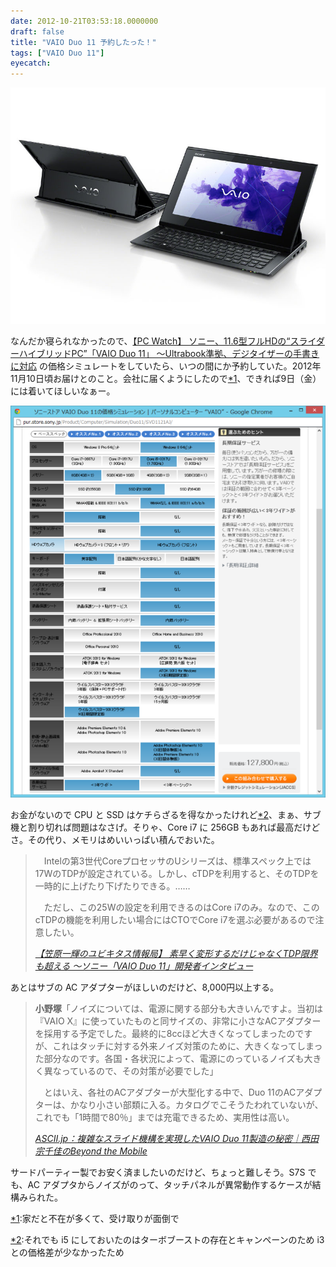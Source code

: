 ```yaml
---
date: 2012-10-21T03:53:18.0000000
draft: false
title: "VAIO Duo 11 予約したった！"
tags: ["VAIO Duo 11"]
eyecatch: 
---
```

<p><img src="20120928185938.jpg" alt="f:id:daruyanagi:20120928185938j:plain" title="f:id:daruyanagi:20120928185938j:plain" class="hatena-fotolife"></p><p>なんだか寝られなかったので、<a href="http://pc.watch.impress.co.jp/docs/news/20121001_562929.html">&#x3010;PC Watch&#x3011; &#x30BD;&#x30CB;&#x30FC;&#x3001;11.6&#x578B;&#x30D5;&#x30EB;HD&#x306E;&ldquo;&#x30B9;&#x30E9;&#x30A4;&#x30C0;&#x30FC;&#x30CF;&#x30A4;&#x30D6;&#x30EA;&#x30C3;&#x30C9;PC&rdquo;&#x300C;VAIO Duo 11&#x300D; &#x301C;Ultrabook&#x6E96;&#x62E0;&#x3001;&#x30C7;&#x30B8;&#x30BF;&#x30A4;&#x30B6;&#x30FC;&#x306E;&#x624B;&#x66F8;&#x304D;&#x306B;&#x5BFE;&#x5FDC;</a> の価格シミュレートをしていたら、いつの間にか予約していた。2012年11月10日頃お届けとのこと。会社に届くようにしたので<a href="#f1" name="fn1" title="家だと不在が多くて、受け取りが面倒で">*1</a>、できれば9日（金）には着いてほしいなぁー。</p><p><img src="20121021033709.png" alt="f:id:daruyanagi:20121021033709p:plain" title="f:id:daruyanagi:20121021033709p:plain" class="hatena-fotolife"></p><p>お金がないので CPU と SSD はケチらざるを得なかったけれど<a href="#f2" name="fn2" title="それでも i5 にしておいたのはターボブーストの存在とキャンペーンのため i3 との価格差が少なかったため">*2</a>、まぁ、サブ機と割り切れば問題はなさげ。そりゃ、Core i7 に 256GB もあれば最高だけどさ。その代り、メモリはめいいっぱい積んでおいた。</p>

<blockquote cite="http://pc.watch.impress.co.jp/docs/column/ubiq/20121012_564468.html">
<p>　Intelの第3世代CoreプロセッサのUシリーズは、標準スペック上では17WのTDPが設定されている。しかし、cTDPを利用すると、そのTDPを一時的に上げたり下げたりできる。……</p><p>　ただし、この25Wの設定を利用できるのはCore i7のみ。なので、このcTDPの機能を利用したい場合にはCTOでCore i7を選ぶ必要があるので注意したい。</p>

<cite><a href="http://pc.watch.impress.co.jp/docs/column/ubiq/20121012_564468.html">&#x3010;&#x7B20;&#x539F;&#x4E00;&#x8F1D;&#x306E;&#x30E6;&#x30D3;&#x30AD;&#x30BF;&#x30B9;&#x60C5;&#x5831;&#x5C40;&#x3011; &#x7D20;&#x65E9;&#x304F;&#x5909;&#x5F62;&#x3059;&#x308B;&#x3060;&#x3051;&#x3058;&#x3083;&#x306A;&#x304F;TDP&#x9650;&#x754C;&#x3082;&#x8D85;&#x3048;&#x308B; &#x301C;&#x30BD;&#x30CB;&#x30FC;&#x300C;VAIO Duo 11&#x300D;&#x958B;&#x767A;&#x8005;&#x30A4;&#x30F3;&#x30BF;&#x30D3;&#x30E5;&#x30FC;</a></cite>
</blockquote>
<p>あとはサブの AC アダプターがほしいのだけど、8,000円以上する。</p>

<blockquote cite="http://ascii.jp/elem/000/000/736/736574/index-5.html">
<p><b>小野塚</b>「ノイズについては、電源に関する部分も大きいんですよ。当初は『VAIO X』に使っていたものと同サイズの、非常に小さなACアダプターを採用する予定でした。最終的に8ccほど大きくなってしまったのですが、これはタッチに対する外来ノイズ対策のために、大きくなってしまった部分なのです。各国・各状況によって、電源にのっているノイズも大きく異なっているので、その対策が必要でした」</p><p>　とはいえ、各社のACアダプターが大型化する中で、Duo 11のACアダプターは、かなり小さい部類に入る。カタログでこそうたわれていないが、これでも「1時間で80％」までは充電できるため、実用性は高い。</p>

<cite><a href="http://ascii.jp/elem/000/000/736/736574/index-5.html">ASCII.jp&#xFF1A;&#x8907;&#x96D1;&#x306A;&#x30B9;&#x30E9;&#x30A4;&#x30C9;&#x6A5F;&#x69CB;&#x3092;&#x5B9F;&#x73FE;&#x3057;&#x305F;VAIO Duo 11&#x88FD;&#x9020;&#x306E;&#x79D8;&#x5BC6;&#xFF5C;&#x897F;&#x7530; &#x5B97;&#x5343;&#x4F73;&#x306E;Beyond the Mobile</a></cite>
</blockquote>
<p>サードパーティー製でお安く済ましたいのだけど、ちょっと難しそう。S7S でも、AC アダプタからノイズがのって、タッチパネルが異常動作するケースが結構みられた。</p>
<div class="footnote">
<p class="footnote"><a href="#fn1" name="f1" class="footnote-number">*1</a><span class="footnote-delimiter">:</span><span class="footnote-text">家だと不在が多くて、受け取りが面倒で</span></p>
<p class="footnote"><a href="#fn2" name="f2" class="footnote-number">*2</a><span class="footnote-delimiter">:</span><span class="footnote-text">それでも i5 にしておいたのはターボブーストの存在とキャンペーンのため i3 との価格差が少なかったため</span></p>
</div>